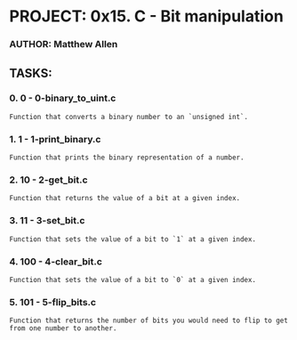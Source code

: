 # PROJECT: 0x15. C - Bit manipulation
### AUTHOR: Matthew Allen

## TASKS:
### 0. 0 - 0-binary\_to\_uint.c
	Function that converts a binary number to an `unsigned int`.

### 1. 1 - 1-print\_binary.c
	Function that prints the binary representation of a number.

### 2. 10 - 2-get\_bit.c
	Function that returns the value of a bit at a given index.

### 3. 11 - 3-set\_bit.c
	Function that sets the value of a bit to `1` at a given index.

### 4. 100 - 4-clear\_bit.c
	Function that sets the value of a bit to `0` at a given index.

### 5. 101 - 5-flip\_bits.c
	Function that returns the number of bits you would need to flip to get from one number to another.
